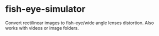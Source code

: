 # fish-eye-simulator
Convert rectilinear images to fish-eye/wide angle lenses distortion. Also works with videos or image folders. 
